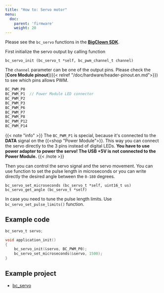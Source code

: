 ```yaml
---
title: "How to: Servo motor"
menu:
  doc:
    parent: 'firmware'
    weight: 20
---
```


Please see the `bc_servo` functions in the [**BigClown SDK**](http://sdk.bigclown.com/group__bc__servo.html).


First initialize the servo output by calling function
```
bc_servo_init (bc_servo_t *self, bc_pwm_channel_t channel)
```

The `channel` parameter can be one of the output pins. Please check the [**Core Module pinout**]({{< relref "/doc/hardware/header-pinout.en.md">}}) to see which pins allows PWM.


```c
BC_PWM_P0
BC_PWM_P1  // Power Module LED connector
BC_PWM_P2
BC_PWM_P3
BC_PWM_P6
BC_PWM_P7
BC_PWM_P8
BC_PWM_P12
BC_PWM_P14
```

{{< note "info" >}}
The `BC_PWM_P1` is special, because it's connected to the **DATA** signal on the {{<shop "Power Module">}}. This way you can connect the servo directly to the 3 pins instead of digital LEDs. **You have to use power adapter to power the servo! The USB +5V is not connected to the Power Module.**
{{< /note >}}

Then you can control the servo signal and the servo movement. You can use function to set the pulse length in microseconds or you can write directly the desired angle between the `0-180` degrees.

```
bc_servo_set_microseconds (bc_servo_t *self, uint16_t us)
bc_servo_get_angle (bc_servo_t *self)
```

In case you need to tune the pulse length limits. Use `bc_servo_set_pulse_limits()` function.

## Example code

```c
bc_servo_t servo;

void application_init()
{
    bc_servo_init(&servo, BC_PWM_P0);
    bc_servo_set_microseconds(&servo, 1500);
}

```

## Example project

- [bc_servo](https://github.com/blavka/bcf-test-servo/blob/master/app/application.c)
